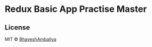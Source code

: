 # Redux Basic App Practise Master

## License

MIT © [BhaveshAmbaliya](https://github.com/bhaveshambaliya)
